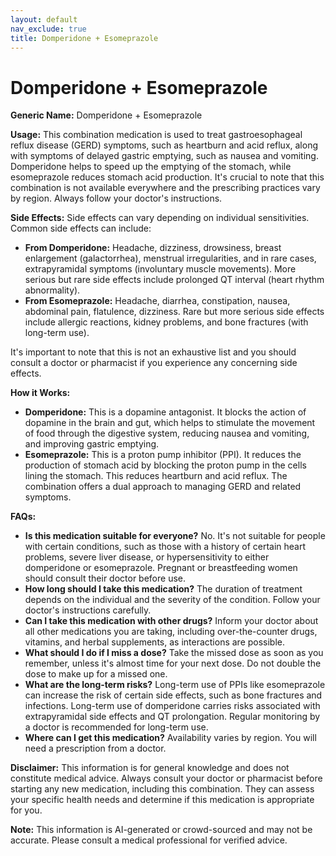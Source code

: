 ```yaml
---
layout: default
nav_exclude: true
title: Domperidone + Esomeprazole
---
```


# Domperidone + Esomeprazole

**Generic Name:** Domperidone + Esomeprazole

**Usage:** This combination medication is used to treat gastroesophageal reflux disease (GERD) symptoms, such as heartburn and acid reflux,  along with symptoms of delayed gastric emptying, such as nausea and vomiting.  Domperidone helps to speed up the emptying of the stomach, while esomeprazole reduces stomach acid production.  It's crucial to note that this combination is not available everywhere and the prescribing practices vary by region.  Always follow your doctor's instructions.

**Side Effects:**  Side effects can vary depending on individual sensitivities.  Common side effects can include:

* **From Domperidone:** Headache, dizziness, drowsiness, breast enlargement (galactorrhea), menstrual irregularities, and in rare cases, extrapyramidal symptoms (involuntary muscle movements).  More serious but rare side effects include prolonged QT interval (heart rhythm abnormality).
* **From Esomeprazole:** Headache, diarrhea, constipation, nausea, abdominal pain, flatulence, dizziness.  Rare but more serious side effects include allergic reactions, kidney problems, and bone fractures (with long-term use).

It's important to note that this is not an exhaustive list and you should consult a doctor or pharmacist if you experience any concerning side effects.

**How it Works:**

* **Domperidone:** This is a dopamine antagonist. It blocks the action of dopamine in the brain and gut, which helps to stimulate the movement of food through the digestive system, reducing nausea and vomiting, and improving gastric emptying.
* **Esomeprazole:** This is a proton pump inhibitor (PPI). It reduces the production of stomach acid by blocking the proton pump in the cells lining the stomach. This reduces heartburn and acid reflux.  The combination offers a dual approach to managing GERD and related symptoms.

**FAQs:**

* **Is this medication suitable for everyone?** No. It's not suitable for people with certain conditions, such as those with a history of certain heart problems,  severe liver disease, or hypersensitivity to either domperidone or esomeprazole. Pregnant or breastfeeding women should consult their doctor before use.
* **How long should I take this medication?** The duration of treatment depends on the individual and the severity of the condition.  Follow your doctor's instructions carefully.
* **Can I take this medication with other drugs?**  Inform your doctor about all other medications you are taking, including over-the-counter drugs, vitamins, and herbal supplements, as interactions are possible.
* **What should I do if I miss a dose?**  Take the missed dose as soon as you remember, unless it's almost time for your next dose. Do not double the dose to make up for a missed one.
* **What are the long-term risks?** Long-term use of PPIs like esomeprazole can increase the risk of certain side effects, such as bone fractures and infections.  Long-term use of domperidone carries risks associated with extrapyramidal side effects and QT prolongation. Regular monitoring by a doctor is recommended for long-term use.
* **Where can I get this medication?**  Availability varies by region. You will need a prescription from a doctor.


**Disclaimer:** This information is for general knowledge and does not constitute medical advice.  Always consult your doctor or pharmacist before starting any new medication, including this combination.  They can assess your specific health needs and determine if this medication is appropriate for you.


**Note:** This information is AI-generated or crowd-sourced and may not be accurate. Please consult a medical professional for verified advice.
